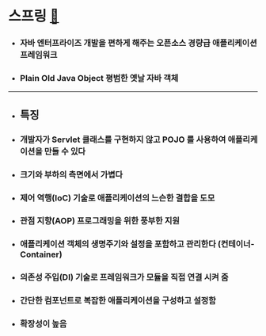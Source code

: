 # 스프링 [&#128209;](http://12bme.tistory.com/157)


- ### 자바 엔터프라이즈 개발을 편하게 해주는 오픈소스 경량급 애플리케이션 프레임워크
- ### Plain Old Java Object 평범한 옛날 자바 객체

-----

- ## 특징
- ### 개발자가 Servlet 클래스를 구현하지 않고 POJO 를 사용하여 애플리케이션을 만들 수 있다
- ### 크기와 부하의 측면에서 가볍다
- ### 제어 역행(IoC) 기술로 애플리케이션의 느슨한 결합을 도모
- ### 관점 지향(AOP) 프로그래밍을 위한 풍부한 지원
- ### 애플리케이션 객체의 생명주기와 설정을 포함하고 관리한다 (컨테이너-Container)
- ### 의존성 주입(DI) 기술로 프레임워크가 모듈을 직접 연결 시켜 줌
- ### 간단한 컴포넌트로 복잡한 애플리케이션을 구성하고 설정함
- ### 확장성이 높음